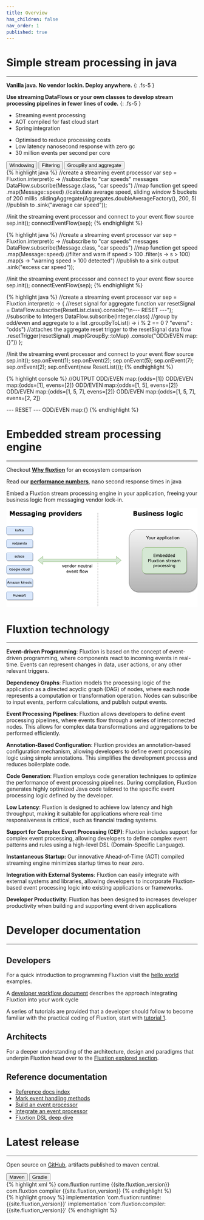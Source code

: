 ```yaml
---
title: Overview
has_children: false
nav_order: 1
published: true
---
```


# Simple stream processing in java

---


**Vanilla java. No vendor lockin. Deploy anywhere.**
{: .fs-5 }

**Use streaming DataFlows or your own classes to develop stream processing pipelines in fewer lines of code.**
{: .fs-5 }

<div class="grid">
<div class="col-1-2">
<div class="content">
<ul>
  <li>Streaming event processing</li>
  <li>AOT compiled for fast cloud start</li>
  <li>Spring integration</li>
</ul>
</div>
</div>
<div class="col-1-2">
<div class="content">
<ul>
  <li>Optimised to reduce processing costs</li>
  <li>Low latency nanosecond response with zero gc</li>
  <li>30 million events per second per core</li>
</ul>
</div>
</div>
</div>



<div class="tab">
  <button class="tablinks2" onclick="openTab2(event, 'Windowing')" id="defaultExample">Windowing</button>
  <button class="tablinks2" onclick="openTab2(event, 'Filtering')">Filtering</button>
  <button class="tablinks2" onclick="openTab2(event, 'GroupBy')" >GroupBy and aggregate</button>
</div>


<div id="Windowing" class="tabcontent2">
<div markdown="1">
{% highlight java %}
//create a streaming event processor
var sep = Fluxtion.interpret(c ->
    //subscribe to "car speeds" messages
    DataFlow.subscribe(Message.class, "car speeds")
        //map function get speed
        .map(Message::speed)
        //calculate average speed, sliding window 5 buckets of 200 millis
        .slidingAggregate(Aggregates.doubleAverageFactory(), 200, 5)
        //publish to 
        .sink("average car speed"));

//init the streaming event processor and connect to your event flow source
sep.init();
connectEventFlow(sep);
{% endhighlight %}
</div>
</div>

<div id="Filtering" class="tabcontent2">
<div markdown="1">
{% highlight java %}
//create a streaming event processor
var sep = Fluxtion.interpret(c ->
    //subscribe to "car speeds" messages
    DataFlow.subscribe(Message.class, "car speeds")
        //map function get speed
        .map(Message::speed)
        //filter and warn if speed > 100
        .filter(s -> s > 100)
        .map(s -> "warning speed > 100 detected")
        //publish to a sink output
        .sink("excess car speed"));

//init the streaming event processor and connect to your event flow source
sep.init();
connectEventFlow(sep);
{% endhighlight %}
</div>
</div>

<div id="GroupBy" class="tabcontent2">
<div markdown="1">
{% highlight java %}
//create a streaming event processor
var sep = Fluxtion.interpret(c -> {
    //reset signal for aggregate function
    var resetSignal = DataFlow.subscribe(ResetList.class).console("\n--- RESET ---");
    //subscribe to Integers
    DataFlow.subscribe(Integer.class)
        //group by odd/even and aggregate to a list
        .groupByToList(i -> i % 2 == 0 ? "evens" : "odds")
        //attaches the aggregate reset trigger to the resetSignal data flow
        .resetTrigger(resetSignal)
        .map(GroupBy::toMap)
        .console("ODD/EVEN map:{}"))
};

//init the streaming event processor and connect to your event flow source
sep.init();
sep.onEvent(1);
sep.onEvent(2);
sep.onEvent(5);
sep.onEvent(7);
sep.onEvent(2);
sep.onEvent(new ResetList());
{% endhighlight %}


{% highlight console %}
//OUTPUT
ODD/EVEN map:{odds=[1]}
ODD/EVEN map:{odds=[1], evens=[2]}
ODD/EVEN map:{odds=[1, 5], evens=[2]}
ODD/EVEN map:{odds=[1, 5, 7], evens=[2]}
ODD/EVEN map:{odds=[1, 5, 7], evens=[2, 2]}

--- RESET ---
ODD/EVEN map:{}
{% endhighlight %}
</div>
</div>


# Embedded stream processing engine 
---
Checkout **[Why fluxtion](sections/why-fluxtion)** for an ecosystem comparison

Read our **[performance numbers](sections/performance)**, nano second response times in java

Embed a Fluxtion stream processing engine in your application, freeing your business logic from messaging vendor lock-in.

![](images/embedding-fluxtion.png)

# Fluxtion technology
---
**Event-driven Programming**: Fluxtion is based on the concept of event-driven programming, where components react to
incoming events in real-time. Events can represent changes in data, user actions, or any other relevant triggers.

**Dependency Graphs**: Fluxtion models the processing logic of the application as a directed acyclic graph (DAG) of
nodes,
where each node represents a computation or transformation operation. Nodes can subscribe to input events, perform
calculations, and publish output events.

**Event Processing Pipelines**: Fluxtion allows developers to define event processing pipelines, where events flow
through a
series of interconnected nodes. This allows for complex data transformations and aggregations to be performed
efficiently.

**Annotation-Based Configuration**: Fluxtion provides an annotation-based configuration mechanism, allowing developers
to
define event processing logic using simple annotations. This simplifies the development
process and reduces boilerplate code.

**Code Generation**: Fluxtion employs code generation techniques to optimize the performance of event processing
pipelines.
During compilation, Fluxtion generates highly optimized Java code tailored to the specific event processing logic
defined by the developer.

**Low Latency**: Fluxtion is designed to achieve low latency and high throughput, making it suitable for applications
where
real-time responsiveness is critical, such as financial trading systems.

**Support for Complex Event Processing (CEP)**: Fluxtion includes support for complex event processing, allowing
developers
to define complex event patterns and rules using a high-level DSL (Domain-Specific Language).

**Instantaneous Startup:** Our innovative Ahead-of-Time (AOT) compiled streaming engine minimizes startup times to near zero.

**Integration with External Systems**: Fluxtion can easily integrate with external systems and libraries, allowing
developers to incorporate Fluxtion-based event processing logic into existing applications or frameworks.

**Developer Productivity**: Fluxtion has been designed to increases developer productivity when building and
supporting event driven applications

# Developer documentation
---

## Developers
For a quick introduction to programming Fluxtion visit the [hello world](sections/helloworld/helloworld_imperative) examples.

A [developer workflow document](sections/gettingstarted/developer-workflow) describes the approach integrating Fluxtion into your work cycle

A series of tutorials are provided that a developer should follow to become familiar with the practical coding of
Fluxtion, start with [tutorial 1](sections/gettingstarted/tutorial-1.md).

## Architects

For a deeper understanding of the architecture, design and paradigms that underpin Fluxtion head over to the
[Fluxtion explored section](sections/fluxtion-explored).

## Reference documentation

* [Reference docs index](sections/reference-documentation)
* [Mark event handling methods](sections/runtime.md)
* [Build an event processor](sections/build-event-processor)
* [Integrate an event processor](sections/integrate-eventprocessor)
* [Fluxtion DSL deep dive](sections/fluxtion-explored/fluxtion-dsl)


# Latest release
---

Open source on [GitHub]({{site.fluxtion_src}}), artifacts published to maven central.

<div class="tab">
  <button class="tablinks" onclick="openTab(event, 'Maven')">Maven</button>
  <button class="tablinks" onclick="openTab(event, 'Gradle')" id="defaultOpen">Gradle</button>
</div>
<div id="Maven" class="tabcontent">
<div markdown="1">
{% highlight xml %}
    <dependencies>
        <dependency>
            <groupId>com.fluxtion</groupId>
            <artifactId>runtime</artifactId>
            <version>{{site.fluxtion_version}}</version>
        </dependency>
        <dependency>
            <groupId>com.fluxtion</groupId>
            <artifactId>compiler</artifactId>
            <version>{{site.fluxtion_version}}</version>
        </dependency>
    </dependencies>
{% endhighlight %}
</div>
</div>
<div id="Gradle" class="tabcontent">
<div markdown="1">
{% highlight groovy %}
implementation 'com.fluxtion:runtime:{{site.fluxtion_version}}'
implementation 'com.fluxtion:compiler:{{site.fluxtion_version}}'
{% endhighlight %}
</div>
</div>

<script>
document.getElementById("defaultOpen").click();
document.getElementById("defaultExample").click();
</script>